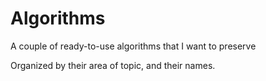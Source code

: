 # Algorithms
A couple of ready-to-use algorithms that I want to preserve

Organized by their area of topic, and their names.
